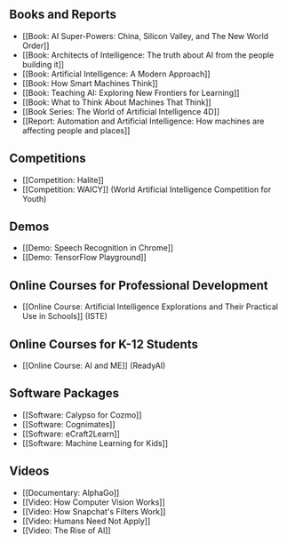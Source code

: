 ## Books and Reports
* [[Book: AI Super-Powers: China, Silicon Valley, and The New World Order]]
* [[Book: Architects of Intelligence: The truth about AI from the people building it]]
* [[Book: Artificial Intelligence: A Modern Approach]]
* [[Book: How Smart Machines Think]]
* [[Book: Teaching AI: Exploring New Frontiers for Learning]]
* [[Book: What to Think About Machines That Think]]
* [[Book Series: The World of Artificial Intelligence 4D]]
* [[Report: Automation and Artificial Intelligence: How machines are affecting people and places]]

## Competitions
* [[Competition: Halite]]
* [[Competition: WAICY]] (World Artificial Intelligence Competition for Youth)

## Demos
* [[Demo: Speech Recognition in Chrome]]
* [[Demo: TensorFlow Playground]]

## Online Courses for Professional Development
* [[Online Course: Artificial Intelligence Explorations and Their Practical Use in Schools]] (ISTE)

## Online Courses for K-12 Students
* [[Online Course: AI and ME]] (ReadyAI)

## Software Packages
* [[Software: Calypso for Cozmo]]
* [[Software: Cognimates]]
* [[Software: eCraft2Learn]]
* [[Software: Machine Learning for Kids]]

## Videos
* [[Documentary: AlphaGo]]
* [[Video: How Computer Vision Works]]
* [[Video: How Snapchat's Filters Work]]
* [[Video: Humans Need Not Apply]]
* [[Video: The Rise of AI]]